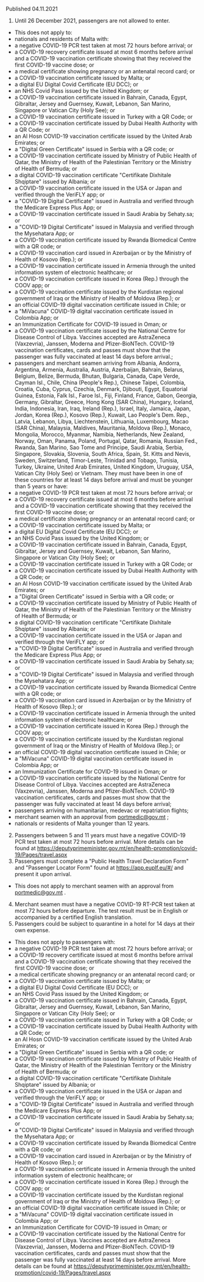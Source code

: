 Published 04.11.2021
1. Until 26 December 2021, passengers are not allowed to enter.
- This does not apply to:
- nationals and residents of Malta with:
- a negative COVID-19 PCR test taken at most 72 hours before arrival; or
- a COVID-19 recovery certificate issued at most 6 months before arrival and a COVID-19 vaccination certificate showing that they received the first COVID-19 vaccine dose; or
- a medical certificate showing pregnancy or an antenatal record card; or
- a COVID-19 vaccination certificate issued by Malta; or
- a digital EU Digital Covid Certificate (EU DCC); or
- an NHS Covid Pass issued by the United Kingdom; or
- a COVID-19 vaccination certificate issued in Bahrain, Canada, Egypt, Gibraltar, Jersey and Guernsey, Kuwait, Lebanon, San Marino, Singapore or Vatican City (Holy See); or
- a COVID-19 vaccination certificate issued in Turkey with a QR Code; or
- a COVID-19 vaccination certificate issued by Dubai Health Authority with a QR Code; or
- an Al Hosn COVID-19 vaccination certificate issued by the United Arab Emirates; or
- a "Digital Green Certificate" issued in Serbia with a QR code; or
- a COVID-19 vaccination certificate issued by Ministry of Public Health of Qatar, the Ministry of Health of the Palestinian Territory or the Ministry of Health of Bermuda; or
- a digital COVID-19 vaccination certificate "Certifikate Dixhitale Shqiptare" issued by Albania; or
- a COVID-19 vaccination certificate issued in the USA or Japan and verified through the VeriFLY app; or
- a "COVID-19 Digital Certificate" issued in Australia and verified through the Medicare Express Plus App; or
- a COVID-19 vaccination certificate issued in Saudi Arabia by Sehaty.sa; or
- a "COVID-19 Digital Certificate" issued in Malaysia and verified through the Mysehatara App; or
- a COVID-19 vaccination certificate issued by Rwanda Biomedical Centre with a QR code; or
- a COVID-19 vaccination card issued in Azerbaijan or by the Ministry of Health of Kosovo (Rep.); or
- a COVID-19 vaccination certificate issued in Armenia through the united information system of electronic healthcare; or
- a COVID-19 vaccination certificate issued in Korea (Rep.) through the COOV app; or
- a COVID-19 vaccination certificate issued by the Kurdistan regional government of Iraq or the Ministry of Health of Moldova (Rep.); or
- an official COVID-19 digital vaccination certificate issued in Chile; or
- a "MiVacuna" COVID-19 digital vaccination certificate issued in Colombia App; or
- an Immunization Certificate for COVID-19 issued in Oman; or
- a COVID-19 vaccination certificate issued by the National Centre for Disease Control of Libya.
Vaccines accepted are AstraZeneca (Vaxzevria), Janssen, Moderna and Pfizer-BioNTech. COVID-19 vaccination certificates, cards and passes must show that the passenger was fully vaccinated at least 14 days before arrival.;
- passengers and merchant seamen arriving from Albania, Andorra, Argentina, Armenia, Australia, Austria, Azerbaijan, Bahrain, Belarus, Belgium, Belize, Bermuda, Bhutan, Bulgaria, Canada, Cape Verde, Cayman Isl., Chile, China (People's Rep.), Chinese Taipei, Colombia, Croatia, Cuba, Cyprus, Czechia, Denmark, Djibouti, Egypt, Equatorial Guinea, Estonia, Falk Isl., Faroe Isl., Fiji, Finland, France, Gabon, Georgia, Germany, Gibraltar, Greece, Hong Kong (SAR China), Hungary, Iceland, India, Indonesia, Iran, Iraq, Ireland (Rep.), Israel, Italy, Jamaica, Japan, Jordan, Korea (Rep.), Kosovo (Rep.), Kuwait, Lao People's Dem. Rep., Latvia, Lebanon, Libya, Liechtenstein, Lithuania, Luxembourg, Macao (SAR China), Malaysia, Maldives, Mauritania, Moldova (Rep.), Monaco, Mongolia, Morocco, Myanmar, Namibia, Netherlands, New Zealand, Norway, Oman, Panama, Poland, Portugal, Qatar, Romania, Russian Fed., Rwanda, San Marino, Sao Tome and Principe, Saudi Arabia, Serbia, Singapore, Slovakia, Slovenia, South Africa, Spain, St. Kitts and Nevis, Sweden, Switzerland, Timor-Leste, Trinidad and Tobago, Tunisia, Turkey, Ukraine, United Arab Emirates, United Kingdom, Uruguay, USA, Vatican City (Holy See) or Vietnam. They must have been in one of these countries for at least 14 days before arrival and must be younger than 5 years or have:
- a negative COVID-19 PCR test taken at most 72 hours before arrival; or
- a COVID-19 recovery certificate issued at most 6 months before arrival and a COVID-19 vaccination certificate showing that they received the first COVID-19 vaccine dose; or
- a medical certificate showing pregnancy or an antenatal record card; or
- a COVID-19 vaccination certificate issued by Malta; or
- a digital EU Digital Covid Certificate (EU DCC); or
- an NHS Covid Pass issued by the United Kingdom; or
- a COVID-19 vaccination certificate issued in Bahrain, Canada, Egypt, Gibraltar, Jersey and Guernsey, Kuwait, Lebanon, San Marino, Singapore or Vatican City (Holy See); or
- a COVID-19 vaccination certificate issued in Turkey with a QR Code; or
- a COVID-19 vaccination certificate issued by Dubai Health Authority with a QR Code; or
- an Al Hosn COVID-19 vaccination certificate issued by the United Arab Emirates; or
- a "Digital Green Certificate" issued in Serbia with a QR code; or
- a COVID-19 vaccination certificate issued by Ministry of Public Health of Qatar, the Ministry of Health of the Palestinian Territory or the Ministry of Health of Bermuda; or
- a digital COVID-19 vaccination certificate "Certifikate Dixhitale Shqiptare" issued by Albania; or
- a COVID-19 vaccination certificate issued in the USA or Japan and verified through the VeriFLY app; or
- a "COVID-19 Digital Certificate" issued in Australia and verified through the Medicare Express Plus App; or
- a COVID-19 vaccination certificate issued in Saudi Arabia by Sehaty.sa; or
- a "COVID-19 Digital Certificate" issued in Malaysia and verified through the Mysehatara App; or
- a COVID-19 vaccination certificate issued by Rwanda Biomedical Centre with a QR code; or
- a COVID-19 vaccination card issued in Azerbaijan or by the Ministry of Health of Kosovo (Rep.); or
- a COVID-19 vaccination certificate issued in Armenia through the united information system of electronic healthcare; or
- a COVID-19 vaccination certificate issued in Korea (Rep.) through the COOV app; or
- a COVID-19 vaccination certificate issued by the Kurdistan regional government of Iraq or the Ministry of Health of Moldova (Rep.); or
- an official COVID-19 digital vaccination certificate issued in Chile; or
- a "MiVacuna" COVID-19 digital vaccination certificate issued in Colombia App; or
- an Immunization Certificate for COVID-19 issued in Oman; or
- a COVID-19 vaccination certificate issued by the National Centre for Disease Control of Libya.
Vaccines accepted are AstraZeneca (Vaxzevria), Janssen, Moderna and Pfizer-BioNTech. COVID-19 vaccination certificates, cards and passes must show that the passenger was fully vaccinated at least 14 days before arrival;
- passengers arriving on humanitarian, medevac or repatriation flights;
- merchant seamen with an approval from <a href="mailto:portmedic@gov.mt">portmedic@gov.mt</a> ;
- nationals or residents of Malta younger than 12 years.
2. Passengers between 5 and 11 years must have a negative COVID-19 PCR test taken at most 72 hours before arrival. More details can be found at <a href="https://deputyprimeminister.gov.mt/en/health-promotion/covid-19/Pages/travel.aspx">https://deputyprimeminister.gov.mt/en/health-promotion/covid-19/Pages/travel.aspx</a>
3. Passengers must complete a "Public Health Travel Declaration Form" and "Passenger Locator Form" found at <a href="https://app.euplf.eu/#/">https://app.euplf.eu/#/</a> and present it upon arrival.
- This does not apply to merchant seamen with an approval from <a href="mailto:portmedic@gov.mt">portmedic@gov.mt</a> .
4. Merchant seamen must have a negative COVID-19 RT-PCR test taken at most 72 hours before departure. The test result must be in English or accompanied by a certified English translation.
5. Passengers could be subject to quarantine in a hotel for 14 days at their own expense.
- This does not apply to passengers with:
- a negative COVID-19 PCR test taken at most 72 hours before arrival; or
- a COVID-19 recovery certificate issued at most 6 months before arrival and a COVID-19 vaccination certificate showing that they received the first COVID-19 vaccine dose; or
- a medical certificate showing pregnancy or an antenatal record card; or
- a COVID-19 vaccination certificate issued by Malta; or
- a digital EU Digital Covid Certificate (EU DCC); or
- an NHS Covid Pass issued by the United Kingdom; or
- a COVID-19 vaccination certificate issued in Bahrain, Canada, Egypt, Gibraltar, Jersey and Guernsey, Kuwait, Lebanon, San Marino, Singapore or Vatican City (Holy See); or
- a COVID-19 vaccination certificate issued in Turkey with a QR Code; or
- a COVID-19 vaccination certificate issued by Dubai Health Authority with a QR Code; or
- an Al Hosn COVID-19 vaccination certificate issued by the United Arab Emirates; or
- a "Digital Green Certificate" issued in Serbia with a QR code; or
- a COVID-19 vaccination certificate issued by Ministry of Public Health of Qatar, the Ministry of Health of the Palestinian Territory or the Ministry of Health of Bermuda; or
- a digital COVID-19 vaccination certificate "Certifikate Dixhitale Shqiptare" issued by Albania; or
- a COVID-19 vaccination certificate issued in the USA or Japan and verified through the VeriFLY app; or
- a "COVID-19 Digital Certificate" issued in Australia and verified through the Medicare Express Plus App; or
- a COVID-19 vaccination certificate issued in Saudi Arabia by Sehaty.sa; or
- a "COVID-19 Digital Certificate" issued in Malaysia and verified through the Mysehatara App; or
- a COVID-19 vaccination certificate issued by Rwanda Biomedical Centre with a QR code; or
- a COVID-19 vaccination card issued in Azerbaijan or by the Ministry of Health of Kosovo (Rep.); or
- a COVID-19 vaccination certificate issued in Armenia through the united information system of electronic healthcare; or
- a COVID-19 vaccination certificate issued in Korea (Rep.) through the COOV app; or
- a COVID-19 vaccination certificate issued by the Kurdistan regional government of Iraq or the Ministry of Health of Moldova (Rep.); or
- an official COVID-19 digital vaccination certificate issued in Chile; or
- a "MiVacuna" COVID-19 digital vaccination certificate issued in Colombia App; or
- an Immunization Certificate for COVID-19 issued in Oman; or
- a COVID-19 vaccination certificate issued by the National Centre for Disease Control of Libya.
Vaccines accepted are AstraZeneca (Vaxzevria), Janssen, Moderna and Pfizer-BioNTech. COVID-19 vaccination certificates, cards and passes must show that the passenger was fully vaccinated at least 14 days before arrival.
More details can be found at <a href="https://deputyprimeminister.gov.mt/en/health-promotion/covid-19/Pages/travel.aspx">https://deputyprimeminister.gov.mt/en/health-promotion/covid-19/Pages/travel.aspx</a>